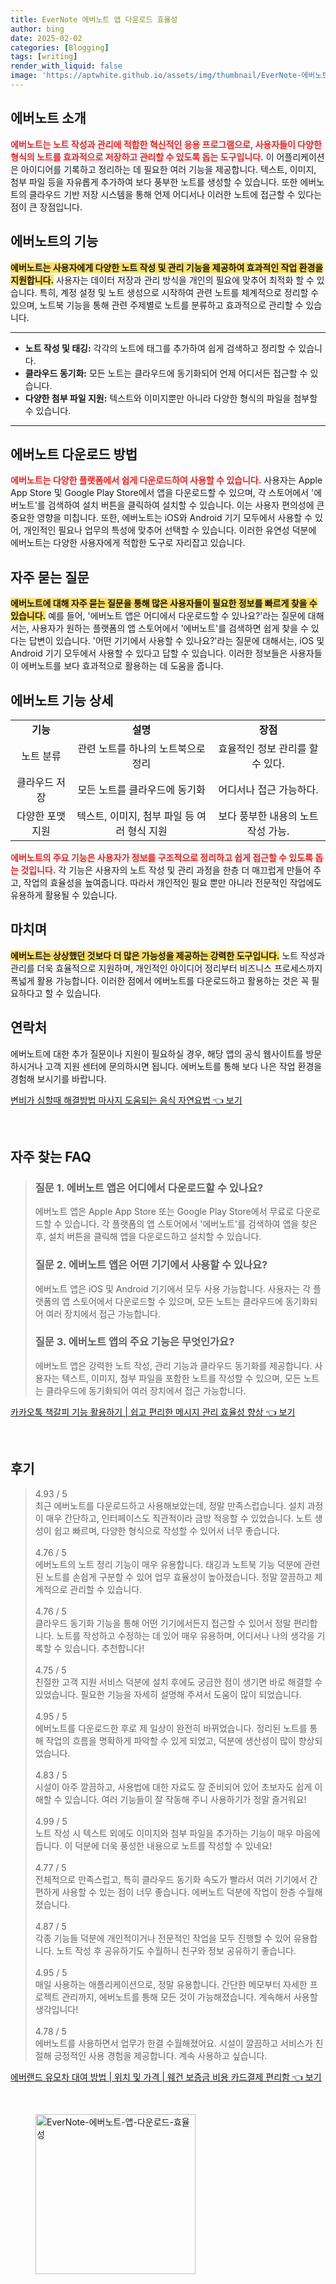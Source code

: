 ```yaml
---
title: EverNote 에버노트 앱 다운로드 효율성
author: bing
date: 2025-02-02
categories: [Blogging]
tags: [writing]
render_with_liquid: false
image: 'https://aptwhite.github.io/assets/img/thumbnail/EverNote-에버노트-앱-다운로드-효율성.webp'
---
```



<h2 id='에버노트소개'>에버노트 소개</h2>

<p><b><span style="color: #ee2323;">에버노트는 노트 작성과 관리에 적합한 혁신적인 응용 프로그램으로, 사용자들이 다양한 형식의 노트를 효과적으로 저장하고 관리할 수 있도록 돕는 도구입니다.</span></b> 이 어플리케이션은 아이디어를 기록하고 정리하는 데 필요한 여러 기능을 제공합니다. 텍스트, 이미지, 첨부 파일 등을 자유롭게 추가하여 보다 풍부한 노트를 생성할 수 있습니다. 또한 에버노트의 클라우드 기반 저장 시스템을 통해 언제 어디서나 이러한 노트에 접근할 수 있다는 점이 큰 장점입니다.</p>

<h2 id='에버노트기능'>에버노트의 기능</h2>

<p><b><span style="background-color: #ffe066;">에버노트는 사용자에게 다양한 노트 작성 및 관리 기능을 제공하여 효과적인 작업 환경을 지원합니다.</span></b> 사용자는 데이터 저장과 관리 방식을 개인의 필요에 맞추어 최적화 할 수 있습니다. 특히, 계정 설정 및 노트 생성으로 시작하여 관련 노트를 체계적으로 정리할 수 있으며, 노트북 기능을 통해 관련 주제별로 노트를 분류하고 효과적으로 관리할 수 있습니다.</p>

<hr />

<ul>
    <li><b>노트 작성 및 태깅:</b> 각각의 노트에 태그를 추가하여 쉽게 검색하고 정리할 수 있습니다.</li>
    <li><b>클라우드 동기화:</b> 모든 노트는 클라우드에 동기화되어 언제 어디서든 접근할 수 있습니다.</li>
    <li><b>다양한 첨부 파일 지원:</b> 텍스트와 이미지뿐만 아니라 다양한 형식의 파일을 첨부할 수 있습니다.</li>
</ul>

<hr />

<h2 id='에버노트다운로드'>에버노트 다운로드 방법</h2>

<p><b><span style="color: #ee2323;">에버노트는 다양한 플랫폼에서 쉽게 다운로드하여 사용할 수 있습니다.</span></b> 사용자는 Apple App Store 및 Google Play Store에서 앱을 다운로드할 수 있으며, 각 스토어에서 '에버노트'를 검색하여 설치 버튼을 클릭하여 설치할 수 있습니다. 이는 사용자 편의성에 큰 중요한 영향을 미칩니다. 또한, 에버노트는 iOS와 Android 기기 모두에서 사용할 수 있어, 개인적인 필요나 업무의 특성에 맞추어 선택할 수 있습니다. 이러한 유연성 덕분에 에버노트는 다양한 사용자에게 적합한 도구로 자리잡고 있습니다.</p>

<h2 id='자주묻는질문'>자주 묻는 질문</h2>

<p><b><span style="background-color: #ffe066;">에버노트에 대해 자주 묻는 질문을 통해 많은 사용자들이 필요한 정보를 빠르게 찾을 수 있습니다.</span></b> 예를 들어, '에버노트 앱은 어디에서 다운로드할 수 있나요?'라는 질문에 대해서는, 사용자가 원하는 플랫폼의 앱 스토어에서 '에버노트'를 검색하면 쉽게 찾을 수 있다는 답변이 있습니다. '어떤 기기에서 사용할 수 있나요?'라는 질문에 대해서는, iOS 및 Android 기기 모두에서 사용할 수 있다고 답할 수 있습니다. 이러한 정보들은 사용자들이 에버노트를 보다 효과적으로 활용하는 데 도움을 줍니다.</p>

<h2 id='에버노트기능상세'>에버노트 기능 상세</h2>

<table>
    <tr>
        <td style="text-align: center; height: 17px;"><b>기능</b></td>
        <td style="text-align: center; height: 17px;"><b>설명</b></td>
        <td style="text-align: center; height: 17px;"><b>장점</b></td>
    </tr>
    <tr>
        <td style="text-align: center; height: 17px;">노트 분류</td>
        <td style="text-align: center; height: 17px;">관련 노트를 하나의 노트북으로 정리</td>
        <td style="text-align: center; height: 17px;">효율적인 정보 관리를 할 수 있다.</td>
    </tr>
    <tr>
        <td style="text-align: center; height: 17px;">클라우드 저장</td>
        <td style="text-align: center; height: 17px;">모든 노트를 클라우드에 동기화</td>
        <td style="text-align: center; height: 17px;">어디서나 접근 가능하다.</td>
    </tr>
    <tr>
        <td style="text-align: center; height: 17px;">다양한 포맷 지원</td>
        <td style="text-align: center; height: 17px;">텍스트, 이미지, 첨부 파일 등 여러 형식 지원</td>
        <td style="text-align: center; height: 17px;">보다 풍부한 내용의 노트 작성 가능.</td>
    </tr>
</table>

<p><b><span style="color: #ee2323;">에버노트의 주요 기능은 사용자가 정보를 구조적으로 정리하고 쉽게 접근할 수 있도록 돕는 것입니다.</span></b> 각 기능은 사용자의 노트 작성 및 관리 과정을 한층 더 매끄럽게 만들어 주고, 작업의 효율성을 높여줍니다. 따라서 개인적인 필요 뿐만 아니라 전문적인 작업에도 유용하게 활용될 수 있습니다.</p>

<h2 id='마치며'>마치며</h2>

<p><b><span style="background-color: #ffe066;">에버노트는 상상했던 것보다 더 많은 가능성을 제공하는 강력한 도구입니다.</span></b> 노트 작성과 관리를 더욱 효율적으로 지원하며, 개인적인 아이디어 정리부터 비즈니스 프로세스까지 폭넓게 활용 가능합니다. 이러한 점에서 에버노트를 다운로드하고 활용하는 것은 꼭 필요하다고 할 수 있습니다.</p>

<h2 id='연락처'>연락처</h2>

<p>에버노트에 대한 추가 질문이나 지원이 필요하실 경우, 해당 앱의 공식 웹사이트를 방문하시거나 고객 지원 센터에 문의하시면 됩니다. 에버노트를 통해 보다 나은 작업 환경을 경험해 보시기를 바랍니다.</p>


<p><a class="click-button" title="변비가 심할때 해결방법 마사지 도움되는 음식 자연요법" href="https://aptwhite.github.io/posts/%EB%B3%80%EB%B9%84%EA%B0%80-%EC%8B%AC%ED%95%A0%EB%95%8C-%ED%95%B4%EA%B2%B0%EB%B0%A9%EB%B2%95-%EB%A7%88%EC%82%AC%EC%A7%80-%EB%8F%84%EC%9B%80%EB%90%98%EB%8A%94-%EC%9D%8C%EC%8B%9D-%EC%9E%90%EC%97%B0%EC%9A%94%EB%B2%95/" rel="dofollow">변비가 심할때 해결방법 마사지 도움되는 음식 자연요법 👈 보기</a></p><br>
<h2 id='자주_찾는_FAQ'>자주 찾는 FAQ</h2>
<div itemscope="" itemtype="https://schema.org/FAQPage">
    <blockquote>
        <div itemscope="" itemprop="mainEntity" itemtype="https://schema.org/Question">
            <h3 itemprop="name">질문 1. 에버노트 앱은 어디에서 다운로드할 수 있나요?</h3>
            <div itemscope="" itemprop="acceptedAnswer" itemtype="https://schema.org/Answer">
                <span itemprop="text">
                    <p>에버노트 앱은 Apple App Store 또는 Google Play Store에서 무료로 다운로드할 수 있습니다. 각 플랫폼의 앱 스토어에서 '에버노트'를 검색하여 앱을 찾은 후, 설치 버튼을 클릭해 앱을 다운로드하고 설치할 수 있습니다.</p>
                </span>
            </div>
        </div>
        <div itemscope="" itemprop="mainEntity" itemtype="https://schema.org/Question">
            <h3 itemprop="name">질문 2. 에버노트 앱은 어떤 기기에서 사용할 수 있나요?</h3>
            <div itemscope="" itemprop="acceptedAnswer" itemtype="https://schema.org/Answer">
                <span itemprop="text">
                    <p>에버노트 앱은 iOS 및 Android 기기에서 모두 사용 가능합니다. 사용자는 각 플랫폼의 앱 스토어에서 다운로드할 수 있으며, 모든 노트는 클라우드에 동기화되어 여러 장치에서 접근 가능합니다.</p>
                </span>
            </div>
        </div>
        <div itemscope="" itemprop="mainEntity" itemtype="https://schema.org/Question">
            <h3 itemprop="name">질문 3. 에버노트 앱의 주요 기능은 무엇인가요?</h3>
            <div itemscope="" itemprop="acceptedAnswer" itemtype="https://schema.org/Answer">
                <span itemprop="text">
                    <p>에버노트 앱은 강력한 노트 작성, 관리 기능과 클라우드 동기화를 제공합니다. 사용자는 텍스트, 이미지, 첨부 파일을 포함한 노트를 작성할 수 있으며, 모든 노트는 클라우드에 동기화되어 여러 장치에서 접근 가능합니다.</p>
                </span>
            </div>
        </div>
    </blockquote>
</div>
<p><a class="click-button" title="카카오톡 책갈피 기능 활용하기 | 쉽고 편리한 메시지 관리 효율성 향상" href="https://aptwhite.github.io/posts/%EC%B9%B4%EC%B9%B4%EC%98%A4%ED%86%A1-%EC%B1%85%EA%B0%88%ED%94%BC-%EA%B8%B0%EB%8A%A5-%ED%99%9C%EC%9A%A9%ED%95%98%EA%B8%B0-%EC%89%BD%EA%B3%A0-%ED%8E%B8%EB%A6%AC%ED%95%9C-%EB%A9%94%EC%8B%9C%EC%A7%80-%EA%B4%80%EB%A6%AC-%ED%9A%A8%EC%9C%A8%EC%84%B1-%ED%96%A5%EC%83%81/" rel="dofollow">카카오톡 책갈피 기능 활용하기 | 쉽고 편리한 메시지 관리 효율성 향상 👈 보기</a></p><br>
<h2 id='후기'>후기</h2>
<div itemscope itemtype="https://schema.org/Product">
  <blockquote>
  <div itemprop="review" itemscope itemtype="https://schema.org/Review">
      <div itemprop="reviewRating" itemscope itemtype="https://schema.org/Rating"> <span itemprop="ratingValue">4.93</span> / <span itemprop="bestRating">5</span> </div>
      <span itemprop="reviewBody">최근 에버노트를 다운로드하고 사용해보았는데, 정말 만족스럽습니다. 설치 과정이 매우 간단하고, 인터페이스도 직관적이라 금방 적응할 수 있었습니다. 노트 생성이 쉽고 빠르며, 다양한 형식으로 작성할 수 있어서 너무 좋습니다.</span>
  </div>
  <br>
  <div itemprop="review" itemscope itemtype="https://schema.org/Review">
      <div itemprop="reviewRating" itemscope itemtype="https://schema.org/Rating"> <span itemprop="ratingValue">4.76</span> / <span itemprop="bestRating">5</span> </div>
      <span itemprop="reviewBody">에버노트의 노트 정리 기능이 매우 유용합니다. 태깅과 노트북 기능 덕분에 관련된 노트를 손쉽게 구분할 수 있어 업무 효율성이 높아졌습니다. 정말 깔끔하고 체계적으로 관리할 수 있습니다.</span>
  </div>
  <br>
  <div itemprop="review" itemscope itemtype="https://schema.org/Review">
      <div itemprop="reviewRating" itemscope itemtype="https://schema.org/Rating"> <span itemprop="ratingValue">4.76</span> / <span itemprop="bestRating">5</span> </div>
      <span itemprop="reviewBody">클라우드 동기화 기능을 통해 어떤 기기에서든지 접근할 수 있어서 정말 편리합니다. 노트를 작성하고 수정하는 데 있어 매우 유용하며, 어디서나 나의 생각을 기록할 수 있습니다. 추천합니다!</span>
  </div>
  <br>
  <div itemprop="review" itemscope itemtype="https://schema.org/Review">
      <div itemprop="reviewRating" itemscope itemtype="https://schema.org/Rating"> <span itemprop="ratingValue">4.75</span> / <span itemprop="bestRating">5</span> </div>
      <span itemprop="reviewBody">친절한 고객 지원 서비스 덕분에 설치 후에도 궁금한 점이 생기면 바로 해결할 수 있었습니다. 필요한 기능을 자세히 설명해 주셔서 도움이 많이 되었습니다.</span>
  </div>
  <br>
  <div itemprop="review" itemscope itemtype="https://schema.org/Review">
      <div itemprop="reviewRating" itemscope itemtype="https://schema.org/Rating"> <span itemprop="ratingValue">4.95</span> / <span itemprop="bestRating">5</span> </div>
      <span itemprop="reviewBody">에버노트를 다운로드한 후로 제 일상이 완전히 바뀌었습니다. 정리된 노트를 통해 작업의 흐름을 명확하게 파악할 수 있게 되었고, 덕분에 생산성이 많이 향상되었습니다.</span>
  </div>
  <br>
  <div itemprop="review" itemscope itemtype="https://schema.org/Review">
      <div itemprop="reviewRating" itemscope itemtype="https://schema.org/Rating"> <span itemprop="ratingValue">4.83</span> / <span itemprop="bestRating">5</span> </div>
      <span itemprop="reviewBody">시설이 아주 깔끔하고, 사용법에 대한 자료도 잘 준비되어 있어 초보자도 쉽게 이해할 수 있습니다. 여러 기능들이 잘 작동해 주니 사용하기가 정말 즐거워요!</span>
  </div>
  <br>
  <div itemprop="review" itemscope itemtype="https://schema.org/Review">
      <div itemprop="reviewRating" itemscope itemtype="https://schema.org/Rating"> <span itemprop="ratingValue">4.99</span> / <span itemprop="bestRating">5</span> </div>
      <span itemprop="reviewBody">노트 작성 시 텍스트 외에도 이미지와 첨부 파일을 추가하는 기능이 매우 마음에 듭니다. 이 덕분에 더욱 풍성한 내용으로 노트를 작성할 수 있네요!</span>
  </div>
  <br>
  <div itemprop="review" itemscope itemtype="https://schema.org/Review">
      <div itemprop="reviewRating" itemscope itemtype="https://schema.org/Rating"> <span itemprop="ratingValue">4.77</span> / <span itemprop="bestRating">5</span> </div>
      <span itemprop="reviewBody">전체적으로 만족스럽고, 특히 클라우드 동기화 속도가 빨라서 여러 기기에서 간편하게 사용할 수 있는 점이 너무 좋습니다. 에버노트 덕분에 작업이 한층 수월해졌습니다.</span>
  </div>
  <br>
  <div itemprop="review" itemscope itemtype="https://schema.org/Review">
      <div itemprop="reviewRating" itemscope itemtype="https://schema.org/Rating"> <span itemprop="ratingValue">4.87</span> / <span itemprop="bestRating">5</span> </div>
      <span itemprop="reviewBody">각종 기능들 덕분에 개인적이거나 전문적인 작업을 모두 진행할 수 있어 유용합니다. 노트 작성 후 공유하기도 수월하니 친구와 정보 공유하기 좋습니다.</span>
  </div>
  <br>
  <div itemprop="review" itemscope itemtype="https://schema.org/Review">
      <div itemprop="reviewRating" itemscope itemtype="https://schema.org/Rating"> <span itemprop="ratingValue">4.95</span> / <span itemprop="bestRating">5</span> </div>
      <span itemprop="reviewBody">매일 사용하는 애플리케이션으로, 정말 유용합니다. 간단한 메모부터 자세한 프로젝트 관리까지, 에버노트를 통해 모든 것이 가능해졌습니다. 계속해서 사용할 생각입니다!</span>
  </div>
  <br>
  <div itemprop="review" itemscope itemtype="https://schema.org/Review">
      <div itemprop="reviewRating" itemscope itemtype="https://schema.org/Rating"> <span itemprop="ratingValue">4.78</span> / <span itemprop="bestRating">5</span> </div>
      <span itemprop="reviewBody">에버노트를 사용하면서 업무가 한결 수월해졌어요. 시설이 깔끔하고 서비스가 친절해 긍정적인 사용 경험을 제공합니다. 계속 사용하고 싶습니다.</span>
  </div>
  </blockquote>
</div>
<p><a class="click-button" title="에버랜드 유모차 대여 방법 | 위치 및 가격 | 웨건 보증금 비용 카드결제 편리함" href="https://aptwhite.github.io/posts/%EC%97%90%EB%B2%84%EB%9E%9C%EB%93%9C-%EC%9C%A0%EB%AA%A8%EC%B0%A8-%EB%8C%80%EC%97%AC-%EB%B0%A9%EB%B2%95-%EC%9C%84%EC%B9%98-%EB%B0%8F-%EA%B0%80%EA%B2%A9-%EC%9B%A8%EA%B1%B4-%EB%B3%B4%EC%A6%9D%EA%B8%88-%EB%B9%84%EC%9A%A9-%EC%B9%B4%EB%93%9C%EA%B2%B0%EC%A0%9C-%ED%8E%B8%EB%A6%AC%ED%95%A8/" rel="dofollow">에버랜드 유모차 대여 방법 | 위치 및 가격 | 웨건 보증금 비용 카드결제 편리함 👈 보기</a></p><br>
<figure class="image"><img src="https://aptwhite.github.io/assets/img/thumbnail/EverNote-에버노트-앱-다운로드-효율성.webp" alt="EverNote-에버노트-앱-다운로드-효율성" width="256" height="256"></figure>